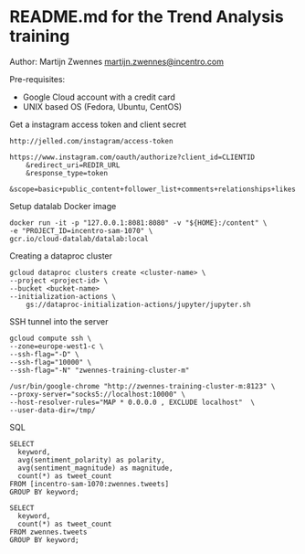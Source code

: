 # README.md for the Trend Analysis training

Author: Martijn Zwennes <martijn.zwennes@incentro.com>

Pre-requisites:
- Google Cloud account with a credit card
- UNIX based OS (Fedora, Ubuntu, CentOS)

Get a instagram access token and client secret
    
    http://jelled.com/instagram/access-token
    
    https://www.instagram.com/oauth/authorize?client_id=CLIENTID
        &redirect_uri=REDIR_URL
        &response_type=token
        &scope=basic+public_content+follower_list+comments+relationships+likes
    
        
Setup datalab Docker image
    
    docker run -it -p "127.0.0.1:8081:8080" -v "${HOME}:/content" \
    -e "PROJECT_ID=incentro-sam-1070" \
    gcr.io/cloud-datalab/datalab:local
        
Creating a dataproc cluster

    gcloud dataproc clusters create <cluster-name> \
    --project <project-id> \
    --bucket <bucket-name>
    --initialization-actions \
        gs://dataproc-initialization-actions/jupyter/jupyter.sh
        
        
SSH tunnel into the server
    
    gcloud compute ssh \ 
    --zone=europe-west1-c \
    --ssh-flag="-D" \
    --ssh-flag="10000" \
    --ssh-flag="-N" "zwennes-training-cluster-m"
    
    /usr/bin/google-chrome "http://zwennes-training-cluster-m:8123" \
    --proxy-server="socks5://localhost:10000" \
    --host-resolver-rules="MAP * 0.0.0.0 , EXCLUDE localhost"  \
    --user-data-dir=/tmp/
    

SQL

    SELECT 
      keyword, 
      avg(sentiment_polarity) as polarity, 
      avg(sentiment_magnitude) as magnitude,
      count(*) as tweet_count
    FROM [incentro-sam-1070:zwennes.tweets] 
    GROUP BY keyword;
    
    SELECT 
      keyword, 
      count(*) as tweet_count 
    FROM zwennes.tweets
    GROUP BY keyword;